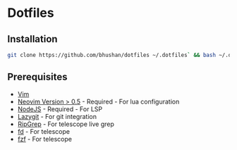 # Dotfiles

## Installation

```bash
git clone https://github.com/bhushan/dotfiles ~/.dotfiles` && bash ~/.dotfiles/install
```

## Prerequisites
* [Vim](https://vim.org)
* [Neovim Version > 0.5](https://github.com/neovim/neovim/releases/tag/v0.5.0) - Required - For lua configuration
* [NodeJS](https://nodejs.org) - Required - For LSP
* [Lazygit](https://github.com/jesseduffield/lazygit) - For git integration
* [RipGrep](https://github.com/BurntSushi/ripgrep) - For telescope live grep
* [fd](https://github.com/sharkdp/fd) - For telescope
* [fzf](https://github.com/junegunn/fzf) - For telescope
